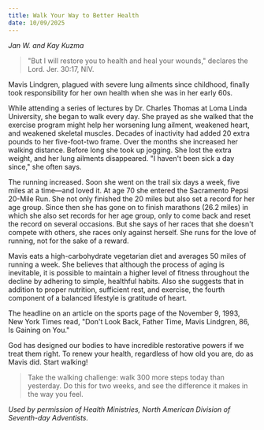 ```yaml
---
title: Walk Your Way to Better Health
date: 10/09/2025
---
```


_Jan W. and Kay Kuzma_

> <p></p>
> "But I will restore you to health and heal your wounds," declares the Lord. Jer. 30:17, NIV.

Mavis Lindgren, plagued with severe lung ailments since childhood, finally took responsibility for her own health when she was in her early 60s.

While attending a series of lectures by Dr. Charles Thomas at Loma Linda University, she began to walk every day. She prayed as she walked that the exercise program might help her worsening lung ailment, weakened heart, and weakened skeletal muscles. Decades of inactivity had added 20 extra pounds to her five-foot-two frame. Over the months she increased her walking distance. Before long she took up jogging. She lost the extra weight, and her lung ailments disappeared. "I haven't been sick a day since," she often says.

The running increased. Soon she went on the trail six days a week, five miles at a time—and loved it. At age 70 she entered the Sacramento Pepsi 20-Mile Run. She not only finished the 20 miles but also set a record for her age group. Since then she has gone on to finish marathons (26.2 miles) in which she also set records for her age group, only to come back and reset the record on several occasions. But she says of her races that she doesn't compete with others, she races only against herself. She runs for the love of running, not for the sake of a reward.

Mavis eats a high-carbohydrate vegetarian diet and averages 50 miles of running a week. She believes that although the process of aging is inevitable, it is possible to maintain a higher level of fitness throughout the decline by adhering to simple, healthful habits. Also she suggests that in addition to proper nutrition, sufficient rest, and exercise, the fourth component of a balanced lifestyle is gratitude of heart.

The headline on an article on the sports page of the November 9, 1993, New York Times read, "Don't Look Back, Father Time, Mavis Lindgren, 86, Is Gaining on You."

God has designed our bodies to have incredible restorative powers if we treat them right. To renew your health, regardless of how old you are, do as Mavis did. Start walking!

> <callout></callout>
> Take the walking challenge: walk 300 more steps today than yesterday. Do this for two weeks, and see the difference it makes in the way you feel.

_Used by permission of Health Ministries, North American Division of Seventh-day Adventists._